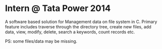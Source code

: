 # Intern @ Tata Power 2014

A software based solution for Management data on file system in C. 
Primary feature includes traverse through the directory tree, 
create new files, add data, view, modify, delete, search a keywords,
count records etc.

PS: some files/data may be missing. 
